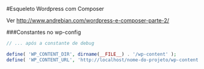 #Esqueleto Wordpress com Composer


Ver http://www.andrebian.com/wordpress-e-composer-parte-2/

###Constantes no wp-config

```php
// ... após a constante de debug

define( 'WP_CONTENT_DIR', dirname(__FILE__) . '/wp-content' );
define( 'WP_CONTENT_URL', 'http://localhost/nome-do-projeto/wp-content' );
```